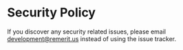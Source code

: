 # Security Policy

If you discover any security related issues, please email development@remerit.us instead of using the issue tracker.
